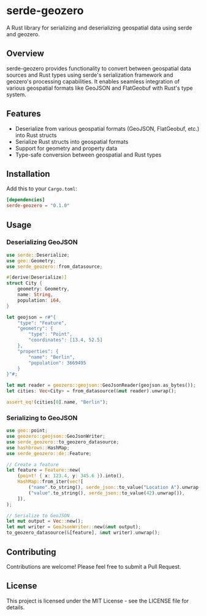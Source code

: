 # serde-geozero

A Rust library for serializing and deserializing geospatial data using serde and geozero.

## Overview

serde-geozero provides functionality to convert between geospatial data sources and Rust types using serde's serialization framework and geozero's processing capabilities. It enables seamless integration of various geospatial formats like GeoJSON and FlatGeobuf with Rust's type system.

## Features

- Deserialize from various geospatial formats (GeoJSON, FlatGeobuf, etc.) into Rust structs
- Serialize Rust structs into geospatial formats
- Support for geometry and property data
- Type-safe conversion between geospatial and Rust types

## Installation

Add this to your `Cargo.toml`:

```toml
[dependencies]
serde-geozero = "0.1.0"
```

## Usage

### Deserializing GeoJSON

```rust
use serde::Deserialize;
use geo::Geometry;
use serde_geozero::from_datasource;

#[derive(Deserialize)]
struct City {
    geometry: Geometry,
    name: String,
    population: i64,
}

let geojson = r#"{
    "type": "Feature",
    "geometry": {
        "type": "Point",
        "coordinates": [13.4, 52.5]
    },
    "properties": {
        "name": "Berlin",
        "population": 3669495
    }
}"#;

let mut reader = geozero::geojson::GeoJsonReader(geojson.as_bytes());
let cities: Vec<City> = from_datasource(&mut reader).unwrap();

assert_eq!(cities[0].name, "Berlin");
```

### Serializing to GeoJSON

```rust
use geo::point;
use geozero::geojson::GeoJsonWriter;
use serde_geozero::to_geozero_datasource;
use hashbrown::HashMap;
use serde_geozero::de::Feature;

// Create a feature
let feature = Feature::new(
    (point! { x: 123.4, y: 345.6 }).into(),
    HashMap::from_iter(vec![
        ("name".to_string(), serde_json::to_value("Location A").unwrap()),
        ("value".to_string(), serde_json::to_value(42).unwrap()),
    ]),
);

// Serialize to GeoJSON
let mut output = Vec::new();
let mut writer = GeoJsonWriter::new(&mut output);
to_geozero_datasource(&[feature], &mut writer).unwrap();
```

## Contributing

Contributions are welcome! Please feel free to submit a Pull Request.

## License

This project is licensed under the MIT License - see the LICENSE file for details.

```
